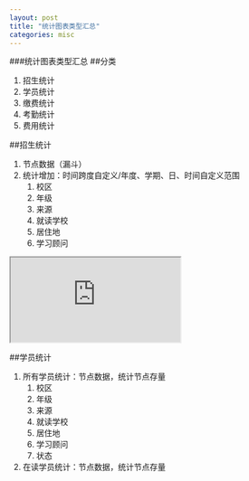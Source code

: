 ```yaml
---
layout: post
title: "统计图表类型汇总"
categories: misc
---
```


###统计图表类型汇总
##分类
1. 招生统计
2. 学员统计
3. 缴费统计
4. 考勤统计
5. 费用统计

##招生统计
1. 节点数据（漏斗）
2. 统计增加：时间跨度自定义/年度、学期、日、时间自定义范围
   1.  校区
   2.  年级
   3.  来源
   4.  就读学校
   5.  居住地
   6.  学习顾问

<html>
<body>
<iframe src="http://zxymick.com/echart/echartbar"></iframe>
</body>
</html>

##学员统计

1. 所有学员统计：节点数据，统计节点存量
   1. 校区
   2. 年级
   3. 来源
   4. 就读学校
   5. 居住地
   6. 学习顾问
   7. 状态
2. 在读学员统计：节点数据，统计节点存量

